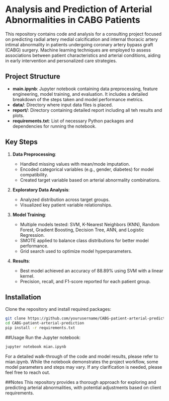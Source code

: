 # Analysis and Prediction of Arterial Abnormalities in CABG Patients

This repository contains code and analysis for a consulting project focused on predicting radial artery medial calcification and internal thoracic artery intimal abnormality in patients undergoing coronary artery bypass graft (CABG) surgery. Machine learning techniques are employed to assess associations between patient characteristics and arterial conditions, aiding in early intervention and personalized care strategies.

## Project Structure

- **main.ipynb**: Jupyter notebook containing data preprocessing, feature engineering, model training, and evaluation. It includes a detailed breakdown of the steps taken and model performance metrics.
- **data/**: Directory where input data files is placed.
- **report/**: Directory containing detailed report including all teh results and plots.
- **requirements.txt**: List of necessary Python packages and dependencies for running the notebook.

## Key Steps

1. **Data Preprocessing**:
   - Handled missing values with mean/mode imputation.
   - Encoded categorical variables (e.g., gender, diabetes) for model compatibility.
   - Created target variable based on arterial abnormality combinations.

2. **Exploratory Data Analysis**:
   - Analyzed distribution across target groups.
   - Visualized key patient variable relationships.

3. **Model Training**:
   - Multiple models tested: SVM, K-Nearest Neighbors (KNN), Random Forest, Gradient Boosting, Decision Tree, ANN, and Logistic Regression.
   - SMOTE applied to balance class distributions for better model performance.
   - Grid search used to optimize model hyperparameters.

4. **Results**:
   - Best model achieved an accuracy of 88.89% using SVM with a linear kernel.
   - Precision, recall, and F1-score reported for each patient group.

## Installation

Clone the repository and install required packages:

```bash
git clone https://github.com/yourusername/CABG-patient-arterial-prediction.git
cd CABG-patient-arterial-prediction
pip install -r requirements.txt
```

##Usage
Run the Jupyter notebook:

```bash
jupyter notebook mian.ipynb
```

For a detailed walk-through of the code and model results, please refer to mian.ipynb. While the notebook demonstrates the project workflow, some model parameters and steps may vary. If any clarification is needed, please feel free to reach out.

##Notes
This repository provides a thorough approach for exploring and predicting arterial abnormalities, with potential adjustments based on client requirements.

